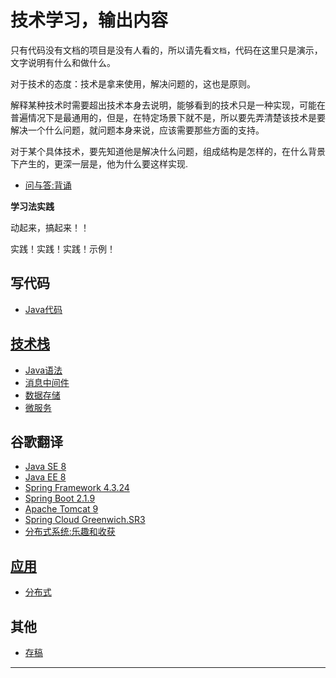 # 技术学习，输出内容

只有代码没有文档的项目是没有人看的，所以请先看`文档`，代码在这里只是演示，文字说明有什么和做什么。

对于技术的态度：技术是拿来使用，解决问题的，这也是原则。

解释某种技术时需要超出技术本身去说明，能够看到的技术只是一种实现，可能在普遍情况下是最通用的，但是，在特定场景下就不是，所以要先弄清楚该技术是要解决一个什么问题，就问题本身来说，应该需要那些方面的支持。

对于某个具体技术，要先知道他是解决什么问题，组成结构是怎样的，在什么背景下产生的，更深一层是，他为什么要这样实现.


-   [问与答:背诵](recite/README.md)

**学习法实践**

动起来，搞起来！！

实践！实践！实践！示例！

##  写代码
-   [Java代码](JavaLearingCode/README.md)


##  [技术栈](server/README.md)
-   [Java语法](server/lang/l001/README.md)
-   [消息中间件](server/mq/README.md)
-   [数据存储](server/database/README.md)
-   [微服务](server/microservice/README.md)


##  谷歌翻译
-   [Java SE 8](doc_zh/java_se_doc_zh_8/README.md)
-   [Java EE 8](doc_zh/java_ee_doc_zh_8/README.md)
-   [Spring Framework 4.3.24](doc_zh/spring_framework_doc_zh_4.3.24/README.md)
-   [Spring Boot 2.1.9](doc_zh/spring_boot_doc_zh_2.1.9/README.md)
-   [Apache Tomcat 9](doc_zh/apache_tomcat_doc_zh_9/README.md)
-   [Spring Cloud Greenwich.SR3](doc_zh/spring_cloud_doc_zh_Greenwich_SR3/README.md)
-   [分布式系统:乐趣和收获](doc_zh/distributedTheory/funAndprofit/README.md)


##  [应用](app/README.md)
-   [分布式](app/distributed/README.md) 

##  其他
-   [存稿](bbb/README.md)


----
